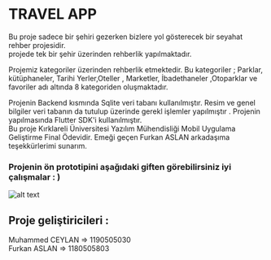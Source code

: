 # TRAVEL APP
Bu proje sadece bir şehiri gezerken bizlere yol gösterecek bir seyahat rehber projesidir.<br>
projede tek bir şehir üzerinden rehberlik yapılmaktadır.

Projemiz kategoriler üzerinden rehberlik etmektedir. 
Bu kategoriler ;  Parklar, kütüphaneler, Tarihi Yerler,Oteller , Marketler,  İbadethaneler ,Otoparklar ve favoriler adı altında 8 kategoriden oluşmaktadır.

Projenin Backend kısmında Sqlite veri tabanı kullanılmıştır. Resim ve genel bilgiler veri tabanın da tutulup üzerinde gerekl işlemler yapılmıştır .
Projenin yapılmasında Flutter SDK'i kullanılmıştır. 
<br> 
Bu proje Kırklareli Üniversitesi Yazılım Mühendisliği Mobil Uygulama Geliştirme Final Ödevidir.
Emeği geçen Furkan ASLAN arkadaşıma teşekkürlerimi sunarım.

 ### Projenin ön prototipini aşağıdaki giften görebilirsiniz iyi çalışmalar : ) 
 
![alt text](https://github.com/MuhammedCeylan00/TravelApp/blob/main/gif/Android-Emulator-Pixel_2_API_30_5554-2022-06-09-19-11-43-_online-video-cutter.com_.gif)

## Proje geliştiricileri : 
Muhammed CEYLAN => 1190505030
<BR>
Furkan ASLAN => 1180505803
